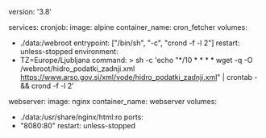 version: '3.8'

services:
cronjob:
image: alpine
container_name: cron_fetcher
volumes:
- ./data:/webroot
entrypoint: ["/bin/sh", "-c", "crond -f -l 2"]
restart: unless-stopped
environment:
- TZ=Europe/Ljubljana
command: >
sh -c 'echo "*/10 * * * * wget -q -O /webroot/hidro_podatki_zadnji.xml https://www.arso.gov.si/xml/vode/hidro_podatki_zadnji.xml" | crontab - && crond -f -l 2'

webserver:
image: nginx
container_name: webserver
volumes:
- ./data:/usr/share/nginx/html:ro
ports:
- "8080:80"
restart: unless-stopped
